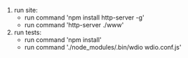 1. run site:
    - run command 'npm install http-server -g'
    - run command 'http-server ./www'
2. run tests:
    - run command 'npm install'
    - run command './node_modules/.bin/wdio wdio.conf.js'